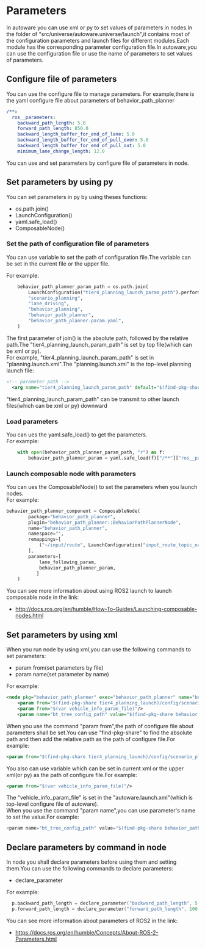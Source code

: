 # Parameters

In autoware you can use xml or py to set values of parameters in nodes.In the folder of "src/universe/autoware.universe/launch",it contains most of the configuration parameters and launch files for different modules.Each module has the corresponding parameter configuration file.In autoware,you can use the configuration file or use the name of parameters to set values of parameters.

## Configure file of parameters
You can use the configure file to manage parameters.
For example,there is the yaml configure file about parameters of behavior_path_planner
```yaml
/**:
  ros__parameters:
    backward_path_length: 5.0
    forward_path_length: 850.0
    backward_length_buffer_for_end_of_lane: 5.0
    backward_length_buffer_for_end_of_pull_over: 5.0
    backward_length_buffer_for_end_of_pull_out: 5.0
    minimum_lane_change_length: 12.0
```
You can use and set parameters by configure file of parameters in node.
## Set parameters by using py
You can set parameters in py by using theses functions:
- os.path.join()
- LaunchConfiguration()
- yaml.safe_load()
- ComposableNode()

### Set the path of configuration file of parameters

You can use variable to set the path of configuration file.The variable can be set in the current file or the upper file.

For example:
```py
    behavior_path_planner_param_path = os.path.join(
        LaunchConfiguration("tier4_planning_launch_param_path").perform(context),
        "scenario_planning",
        "lane_driving",
        "behavior_planning",
        "behavior_path_planner",
        "behavior_path_planner.param.yaml",
    ) 
```
The first parameter of join() is the absolute path, followed by the relative path.The "tier4_planning_launch_param_path" is set by top file(which can be xml or py).    
For example, "tier4_planning_launch_param_path" is set in "planning.launch.xml".The "planning.launch.xml" is the top-level planning launch file:
```xml
<!-- parameter path -->
  <arg name="tier4_planning_launch_param_path" default="$(find-pkg-share tier4_planning_launch)/config" description="tier4_planning_launch parameter path"/>
```
 "tier4_planning_launch_param_path" can be transmit to other launch files(which can be xml or py) downward
 ### Load parameters
You can ues the yaml.safe_load() to get the parameters.  
For example:
```py
    with open(behavior_path_planner_param_path, "r") as f:
        behavior_path_planner_param = yaml.safe_load(f)["/**"]["ros__parameters"]
```
### Launch composable node with parameters
You can ues the ComposableNode() to set the parameters when you launch nodes.  
For example:
```py
behavior_path_planner_component = ComposableNode(
        package="behavior_path_planner",
        plugin="behavior_path_planner::BehaviorPathPlannerNode",
        name="behavior_path_planner",
        namespace="",
        remappings=[
            ("~/input/route", LaunchConfiguration("input_route_topic_name")),
        ],
        parameters=[
            lane_following_param,
            behavior_path_planner_param,
           ]
    )
```
You can see more information about using ROS2 launch to launch composable node in the link:
- http://docs.ros.org/en/humble/How-To-Guides/Launching-composable-nodes.html


## Set parameters by using xml

When you run node by using xml,you can use the following commands to set parameters:
- param from(set parameters by file)
- param name(set parameter by name)  

For example:
```xml
<node pkg="behavior_path_planner" exec="behavior_path_planner" name="behavior_path_planner" output="screen">
    <param from="$(find-pkg-share tier4_planning_launch)/config/scenario_planning/lane_driving/behavior_planning/behavior_path_planner/behavior_path_planner.param.yaml"/>
    <param from="$(var vehicle_info_param_file)"/>
    <param name="bt_tree_config_path" value="$(find-pkg-share behavior_path_planner)/config/behavior_path_planner_tree.xml"/>
```
When you use the command "param from",the path of configure file about parameters shall be set.You can use "find-pkg-share" to find the absolute path and then add the relative path as the path of configure file.For example:
```xml
<param from="$(find-pkg-share tier4_planning_launch)/config/scenario_planning/lane_driving/behavior_planning/behavior_path_planner/behavior_path_planner.param.yaml"/>
```
You also can use variable which can be set in current xml or the upper xml(or py) as the path of configure file.For example:
```xml
<param from="$(var vehicle_info_param_file)"/>
```
The "vehicle_info_param_file" is set in the "autoware.launch.xml"(which is top-level configure file of autoware).  
When you use the command "param name",you can use parameter's name to set the value.For example:
```C++
<param name="bt_tree_config_path" value="$(find-pkg-share behavior_path_planner)/config/behavior_path_planner_tree.xml"/>
```
## Declare parameters by command in node
In node you shall declare parameters before using them and setting them.You can use the following commands to declare parameters:
- declare_parameter  

For example:
```C++
  p.backward_path_length = declare_parameter("backward_path_length", 5.0) + backward_offset;
  p.forward_path_length = declare_parameter("forward_path_length", 100.0);
```
You can see more information about parameters of ROS2 in the link:
- https://docs.ros.org/en/humble/Concepts/About-ROS-2-Parameters.html